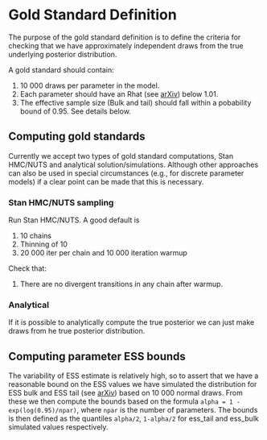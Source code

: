 Gold Standard Definition
========================

The purpose of the gold standard definition is to define the criteria for checking that we have approximately independent draws from the true underlying posterior distribution.

A gold standard should contain:
1. 10 000 draws per parameter in the model.
1. Each parameter should have an Rhat (see [arXiv](https://arxiv.org/abs/1903.08008)) below 1.01.
1. The effective sample size (Bulk and tail) should fall within a pobability bound of 0.95. See details below.


Computing gold standards
------
Currently we accept two types of gold standard computations, Stan HMC/NUTS and analytical solution/simulations. Although other approaches can also be used in special circumstances (e.g., for discrete parameter models) if a clear point can be made that this is necessary.

### Stan HMC/NUTS sampling

Run Stan HMC/NUTS. A good default is
1. 10 chains
1. Thinning of 10
1. 20 000 iter per chain and 10 000 iteration warmup

Check that:
1. There are no divergent transitions in any chain after warmup.

### Analytical

If it is possible to analytically compute the true posterior we can just make draws from he true posterior distribution.


Computing parameter ESS bounds
------

The variability of ESS estimate is relatively high, so to assert that we have a reasonable bound on the ESS values we have simulated the distribution for ESS bulk and ESS tail (see [arXiv](https://arxiv.org/abs/1903.08008)) based on 10 000 normal draws. From these we then compute the bounds based on the formula
`alpha = 1 - exp(log(0.95)/npar)`,
where `npar` is the number of parameters. The bounds is then defined as the quantiles `alpha/2`, `1-alpha/2` for ess_tail and ess_bulk simulated values respectively.
